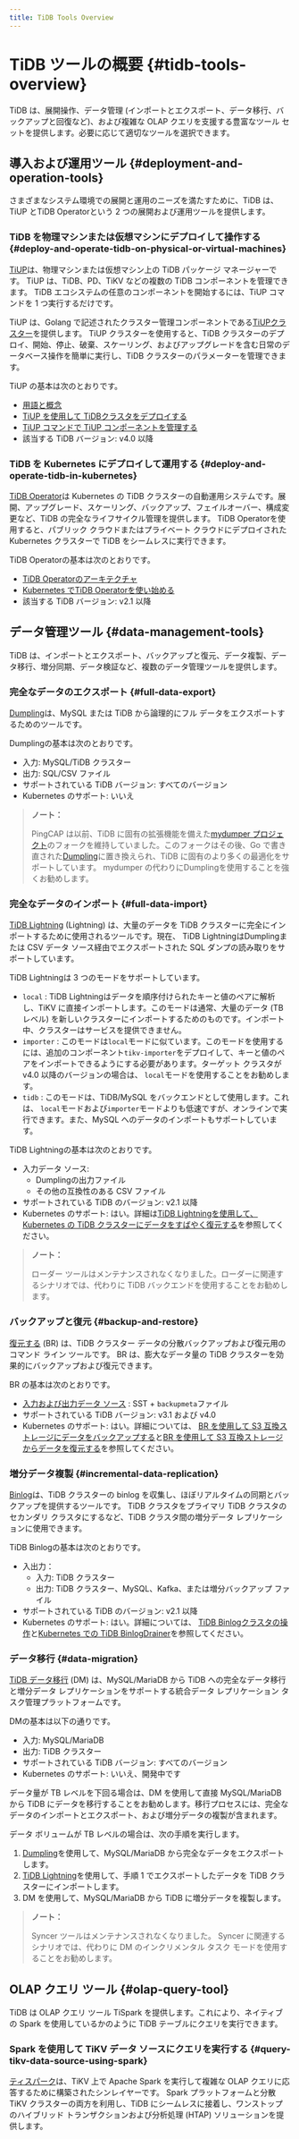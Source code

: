```yaml
---
title: TiDB Tools Overview
---
```


# TiDB ツールの概要 {#tidb-tools-overview}

TiDB は、展開操作、データ管理 (インポートとエクスポート、データ移行、バックアップと回復など)、および複雑な OLAP クエリを支援する豊富なツール セットを提供します。必要に応じて適切なツールを選択できます。

## 導入および運用ツール {#deployment-and-operation-tools}

さまざまなシステム環境での展開と運用のニーズを満たすために、TiDB は、TiUP とTiDB Operatorという 2 つの展開および運用ツールを提供します。

### TiDB を物理マシンまたは仮想マシンにデプロイして操作する {#deploy-and-operate-tidb-on-physical-or-virtual-machines}

[TiUP](/tiup/tiup-overview.md)は、物理マシンまたは仮想マシン上の TiDB パッケージ マネージャーです。 TiUP は、TiDB、PD、TiKV などの複数の TiDB コンポーネントを管理できます。 TiDB エコシステムの任意のコンポーネントを開始するには、TiUP コマンドを 1 つ実行するだけです。

TiUP は、Golang で記述されたクラスター管理コンポーネントである[TiUPクラスター](https://github.com/pingcap/tiup/tree/master/components/cluster)を提供します。 TiUP クラスターを使用すると、TiDB クラスターのデプロイ、開始、停止、破棄、スケーリング、およびアップグレードを含む日常のデータベース操作を簡単に実行し、TiDB クラスターのパラメーターを管理できます。

TiUP の基本は次のとおりです。

-   [用語と概念](/tiup/tiup-terminology-and-concepts.md)
-   [TiUP を使用して TiDBクラスタをデプロイする](/production-deployment-using-tiup.md)
-   [TiUP コマンドで TiUP コンポーネントを管理する](/tiup/tiup-component-management.md)
-   該当する TiDB バージョン: v4.0 以降

### TiDB を Kubernetes にデプロイして運用する {#deploy-and-operate-tidb-in-kubernetes}

[TiDB Operator](https://github.com/pingcap/tidb-operator)は Kubernetes の TiDB クラスターの自動運用システムです。展開、アップグレード、スケーリング、バックアップ、フェイルオーバー、構成変更など、TiDB の完全なライフサイクル管理を提供します。 TiDB Operatorを使用すると、パブリック クラウドまたはプライベート クラウドにデプロイされた Kubernetes クラスターで TiDB をシームレスに実行できます。

TiDB Operatorの基本は次のとおりです。

-   [TiDB Operatorのアーキテクチャ](https://docs.pingcap.com/tidb-in-kubernetes/stable/architecture)
-   [Kubernetes でTiDB Operatorを使い始める](https://docs.pingcap.com/tidb-in-kubernetes/stable/get-started/)
-   該当する TiDB バージョン: v2.1 以降

## データ管理ツール {#data-management-tools}

TiDB は、インポートとエクスポート、バックアップと復元、データ複製、データ移行、増分同期、データ検証など、複数のデータ管理ツールを提供します。

### 完全なデータのエクスポート {#full-data-export}

[Dumpling](/dumpling-overview.md)は、MySQL または TiDB から論理的にフル データをエクスポートするためのツールです。

Dumplingの基本は次のとおりです。

-   入力: MySQL/TiDB クラスター
-   出力: SQL/CSV ファイル
-   サポートされている TiDB バージョン: すべてのバージョン
-   Kubernetes のサポート: いいえ

> **ノート：**
>
> PingCAP は以前、TiDB に固有の拡張機能を備えた[mydumper プロジェクト](https://github.com/maxbube/mydumper)のフォークを維持していました。このフォークはその後、Go で書き直された[Dumpling](/dumpling-overview.md)に置き換えられ、TiDB に固有のより多くの最適化をサポートしています。 mydumper の代わりにDumplingを使用することを強くお勧めします。

### 完全なデータのインポート {#full-data-import}

[TiDB Lightning](/tidb-lightning/tidb-lightning-overview.md) (Lightning) は、大量のデータを TiDB クラスターに完全にインポートするために使用されるツールです。現在、 TiDB LightningはDumplingまたは CSV データ ソース経由でエクスポートされた SQL ダンプの読み取りをサポートしています。

TiDB Lightningは 3 つのモードをサポートしています。

-   `local` : TiDB Lightningはデータを順序付けられたキーと値のペアに解析し、TiKV に直接インポートします。このモードは通常、大量のデータ (TB レベル) を新しいクラスターにインポートするためのものです。インポート中、クラスターはサービスを提供できません。
-   `importer` : このモードは`local`モードに似ています。このモードを使用するには、追加のコンポーネント`tikv-importer`をデプロイして、キーと値のペアをインポートできるようにする必要があります。ターゲット クラスタが v4.0 以降のバージョンの場合は、 `local`モードを使用することをお勧めします。
-   `tidb` : このモードは、TiDB/MySQL をバックエンドとして使用します。これは、 `local`モードおよび`importer`モードよりも低速ですが、オンラインで実行できます。また、MySQL へのデータのインポートもサポートしています。

TiDB Lightningの基本は次のとおりです。

-   入力データ ソース:
    -   Dumplingの出力ファイル
    -   その他の互換性のある CSV ファイル
-   サポートされている TiDB のバージョン: v2.1 以降
-   Kubernetes のサポート: はい。詳細は[TiDB Lightningを使用して、Kubernetes の TiDB クラスターにデータをすばやく復元する](https://docs.pingcap.com/tidb-in-kubernetes/stable/restore-data-using-tidb-lightning)を参照してください。

> **ノート：**
>
> ローダー ツールはメンテナンスされなくなりました。ローダーに関連するシナリオでは、代わりに TiDB バックエンドを使用することをお勧めします。

### バックアップと復元 {#backup-and-restore}

[復元する](/br/backup-and-restore-overview.md) (BR) は、TiDB クラスター データの分散バックアップおよび復元用のコマンド ライン ツールです。 BR は、膨大なデータ量の TiDB クラスターを効果的にバックアップおよび復元できます。

BR の基本は次のとおりです。

-   [入力および出力データ ソース](/br/backup-and-restore-design.md#types-of-backup-files) : SST + `backupmeta`ファイル
-   サポートされている TiDB バージョン: v3.1 および v4.0
-   Kubernetes のサポート: はい。詳細については、 [BR を使用して S3 互換ストレージにデータをバックアップする](https://docs.pingcap.com/tidb-in-kubernetes/stable/backup-to-aws-s3-using-br)と[BR を使用して S3 互換ストレージからデータを復元する](https://docs.pingcap.com/tidb-in-kubernetes/stable/restore-from-aws-s3-using-br)を参照してください。

### 増分データ複製 {#incremental-data-replication}

[Binlog](/tidb-binlog/tidb-binlog-overview.md)は、TiDB クラスターの binlog を収集し、ほぼリアルタイムの同期とバックアップを提供するツールです。 TiDB クラスタをプライマリ TiDB クラスタのセカンダリ クラスタにするなど、TiDB クラスタ間の増分データ レプリケーションに使用できます。

TiDB Binlogの基本は次のとおりです。

-   入出力：
    -   入力: TiDB クラスター
    -   出力: TiDB クラスター、MySQL、Kafka、または増分バックアップ ファイル
-   サポートされている TiDB のバージョン: v2.1 以降
-   Kubernetes のサポート: はい。詳細については、 [TiDB Binlogクラスタの操作](https://docs.pingcap.com/tidb-in-kubernetes/stable/deploy-tidb-binlog)と[Kubernetes での TiDB BinlogDrainer](https://docs.pingcap.com/tidb-in-kubernetes/stable/configure-tidb-binlog-drainer)を参照してください。

### データ移行 {#data-migration}

[TiDB データ移行](/dm/dm-overview.md) (DM) は、MySQL/MariaDB から TiDB への完全なデータ移行と増分データ レプリケーションをサポートする統合データ レプリケーション タスク管理プラットフォームです。

DMの基本は以下の通りです。

-   入力: MySQL/MariaDB
-   出力: TiDB クラスター
-   サポートされている TiDB バージョン: すべてのバージョン
-   Kubernetes のサポート: いいえ、開発中です

データ量が TB レベルを下回る場合は、DM を使用して直接 MySQL/MariaDB から TiDB にデータを移行することをお勧めします。移行プロセスには、完全なデータのインポートとエクスポート、および増分データの複製が含まれます。

データ ボリュームが TB レベルの場合は、次の手順を実行します。

1.  [Dumpling](/dumpling-overview.md)を使用して、MySQL/MariaDB から完全なデータをエクスポートします。
2.  [TiDB Lightning](/tidb-lightning/tidb-lightning-overview.md)を使用して、手順 1 でエクスポートしたデータを TiDB クラスターにインポートします。
3.  DM を使用して、MySQL/MariaDB から TiDB に増分データを複製します。

> **ノート：**
>
> Syncer ツールはメンテナンスされなくなりました。 Syncer に関連するシナリオでは、代わりに DM のインクリメンタル タスク モードを使用することをお勧めします。

## OLAP クエリ ツール {#olap-query-tool}

TiDB は OLAP クエリ ツール TiSpark を提供します。これにより、ネイティブの Spark を使用しているかのように TiDB テーブルにクエリを実行できます。

### Spark を使用して TiKV データ ソースにクエリを実行する {#query-tikv-data-source-using-spark}

[ティスパーク](/tispark-overview.md)は、TiKV 上で Apache Spark を実行して複雑な OLAP クエリに応答するために構築されたシンレイヤーです。 Spark プラットフォームと分散 TiKV クラスターの両方を利用し、TiDB にシームレスに接着し、ワンストップのハイブリッド トランザクションおよび分析処理 (HTAP) ソリューションを提供します。
